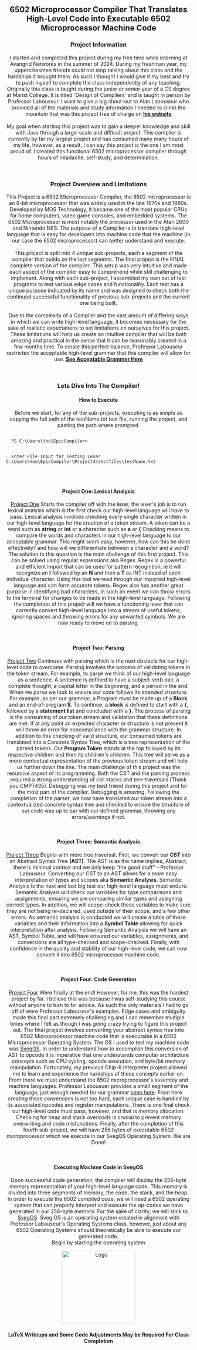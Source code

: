 <h2 align="center">6502 Microprocessor Compiler That Translates High-Level Code into Executable 6502 Microprocessor Machine Code</h3>  
 <h3 align="center">Project Information</h4>
 <p align="center">
  I started and completed this project during my free time while interning at Avangrid Networks in the summer of 2024. During my freshman year, my upperclassmen friends could not stop talking about this class and the hardships it brought them. As such I thought I would give it my best and try to push myself to complete the class independently of any teaching. Originally this class is taught during the junior or senior year of a CS degree at Marist College. It is titled 'Design of Compilers' and is taught in person by Professor Labouseur. I want to give a big shout-out to Alan Labouseur who provided all of the materials and study information I needed to climb the mountain that was this project free of charge on <a href="https://www.labouseur.com/courses/compilers/"><strong>his website</strong></a>
  <br />
  <br />
My goal when starting this project was to gain a deeper knowledge and skill with Java through a large-scale and difficult project. This compiler is currently by far my largest project and has consumed many many hours of my life, however, as a result, I can say this project is the one I am most proud of. I created this functional 6502 microprocessor compiler through hours of headache, self-study, and determination. 
 </p>
 <br />
  <h3 align="center">Project Overview and Limitations</h3> 
  <p align="center">
  This Project is a 6502 Microprocessor Compiler, the 6502 microprocessor is an 8-bit microprocessor that was widely used in the late 1970s and 1980s. Developed by MOS Technology, it became one of the most popular CPUs for home computers, video game consoles, and embedded systems. The 6502 Microprocessor is most notably the processor used in the Atari 2600 and Nintendo NES. The purpose of a Compiler is to translate high-level language that is easy for developers into machine code that the machine (in our case the 6502 microprocessor) can better understand and execute. 
  <br />
  <br />
   This project is split into 4 unique sub-projects, each a segment of the compiler that builds on the last segments. The final project is the FINAL complete version of the compiler. This setup was very intuitive and made each aspect of the compiler easy to comprehend while still challenging to implement. Along with each sub-project, I assembled my own set of test programs to test various edge cases and functionality. Each test has a unique purpose indicated by its name and was designed to check both the continued successful functionality of previous sub-projects and the current one being built.
   <br />
   <br />
   Due to the complexity of a Compiler and the vast amount of differing ways in which we can write high-level language, it becomes necessary for the sake of realistic expectations to set limitations on ourselves for this project. These limitations will help us create an intuitive compiler that will be both amazing and practical in the sense that it can be reasonably created in a few months time. To create this perfect balance, Professor Labouseur restricted the acceptable high-level grammar that this compiler will allow for use. <a href="https://www.labouseur.com/courses/compilers/grammar.pdf"><strong>See Acceptable Grammer Here</strong></a>
  </p>
  <br />
  <h3 align="center">Lets Dive Into The Compiler!</h3> 
  <h4 align="center">How to Execute</h4> 
  <p align="center">
   Before we start, for any of the sub-projects, executing is as simple as copying the full path of the testName.txt test file, running the project, and pasting the path where prompted.
  <br />
   <pre><code class="language-shell">
  PS C:\Users\You\EpicCompiler>
   <br />
  Enter File Input for Testing Lexer C:\Users\You\EpicCompiler\Project4\testfiles\testName.txt
  </code></pre>
  </p>
  <br />
  <h4 align="center">Project One: Lexical Analysis</h4> 
  <p align="center">
   <a href="https://www.labouseur.com/courses/compilers/project1.pdf">Project One</a> Starts the compiler off with the lexer, the lexer's job is to run lexical analysis which is the first check our high-level language will have to pass. Lexical analysis involves checking every single character written in our high-level language for the creation of a token stream. A token can be a word such as <strong>string</strong> or <strong>int</strong> or a character such as <strong>a</strong> or <strong>{</strong> Checking means to compare the words and characters in our high-level language to our acceptable grammar. This might seem easy, however, how can this be done effectively? and how will we differentiate between a character and a word? The solution to this question is the main challenge of this first project. This can be solved using regular expressions aka Regex. Regex is a powerful and efficient import that can be used for pattern recognition, ie it will recognize an <strong>I</strong> followed by an <strong>N</strong> and then a <strong>T</strong> as INT instead of each individual character. Using this tool we read through our imported high-level language and can form accurate tokens. Regex also has another great purpose in identifying bad characters, in such an event we can throw errors to the terminal for changes to be made in the high-level language. Following the completion of this project will we have a functioning lexer that can correctly convert high-level language into a stream of useful tokens, ignoring spaces and throwing errors for any unwanted symbols. We are now ready to move on to parsing.
  </p>
  <br />
  <h4 align="center">Project Two: Parsing </h4> 
   <p align="center">
   <a href="https://www.labouseur.com/courses/compilers/project2.pdf">Project Two</a> Continues with parsing which is the next obstacle for our high-level code to overcome. Parsing involves the process of validating tokens in the token stream. For example, to parse we think of our high-level language as a sentence. A sentence is defined to have a subject-verb pair, a complete thought, a capital letter in the beginning, and a period in the end. When we parse we look to ensure our code follows its intended structure. For example, as per our grammar, a Program must be made up of a <strong>Block</strong> and an end-of-program <strong>$</strong>. To continue, a <strong>block</strong> is defined to start with a <strong>{</strong>, followed by a <strong>statement list</strong> and concluded with a <strong>}</strong>. The process of parsing is the consuming of our token stream and validation that these definitions are met. If at any point an expected character or structure is not present it will throw an error for noncompliance with the grammar structure. In addition to this checking of valid structure, our consumed tokens are translated into a Concrete Syntax Tree, which is a tree representation of the parsed tokens. Our <strong>Program Token</strong> stands at the top followed by its respective children and then its children's children. This tree will serve as a more contextual representation of the previous token stream and will help us further down the line. The main challenge of this project was the recursive aspect of its programming. Both the CST and the parsing process required a strong understanding of call stacks and tree traversals (Thank you CMPT435). Debugging was my best friend during this project and for the most part of the compiler. Debugging is amazing. Following the completion of the parser, we now have translated our token stream into a contextualized concrete syntax tree and checked to ensure the structure of our code was up to par with our defined grammar, throwing any errors/warnings if not.
  </p>
  <br />
  <h4 align="center">Project Three: Semantic Analysis</h4> 
 <p align="center">
   <a href="https://www.labouseur.com/courses/compilers/project3.pdf">Project Three</a> Begins with more tree traversal. First, we convert our <strong>CST</strong> into an Abstract Syntax Tree <Strong>(AST)</Strong>. The AST is as the name implies, Abstract, there is minimal context and we only keep "the good stuff" - Professor Labouseur. Converting our CST to an AST allows for a more easy interpretation of types and scopes aka <strong>Semantic Analysis</strong>. Semantic Analysis is the next and last big test our high-level language must endure. Semantic Analysis will check our variables for type comparisons and assignments, ensuring we are comparing similar types and assigning correct types. In addition, we will scope-check these variables to make sure they are not being re-declared, used outside of their scope, and a few other errors. As semantic analysis is conducted we will create a table of these variables and their information into a <strong>Symbol Table</strong> allowing for quick interpretation after analysis. Following Semantic Analysis we will have an AST, Symbol Table, and will have ensured our variables, assignments, and conversions are all type-checked and scope-checked. Finally, with confidence in the quality and stability of our high-level code, we can now convert it into 6502 microprocessor machine code.
  </p>
  <br />
  <h4 align="center">Project Four: Code Generation</h4> 
  <p align="center">
   <a href="https://www.labouseur.com/courses/compilers/project4.pdf">Project Four</a> Were finally at the end! However, for me, this was the hardest project by far. I believe this was because I was self-studying this course without anyone to turn to for advice. As such the only materials I had to go off of were Professor Labouseur's examples. Edge cases and ambiguity made this final part extremely challenging and I can remember multiple times where I felt as though I was going crazy trying to figure this project out. The final project involves converting your abstract syntax tree into 6502 Microprocessor machine code that is executable in a 6502 Microprocessor Operating System. The OS I used to test my machine code was <a href="https://www.labouseur.com/commondocs/operating-systems/SvegOS/public_html/index.html">SvegOS</a>. In order to understand how to accomplish this conversion of AST to opcode it is imperative that one understands computer architecture concepts such as CPU cycling, opcode execution, and byte/bit memory manipulation. Fortunately, my previous Chip-8 Interpreter project allowed me to learn and experience the hardships of these concepts earlier on. From there we must understand the 6502 microprocessor's assembly and machine languages. Professor Labousuer provides a small segment of the language, just enough needed for our grammar <a href="https://www.labouseur.com/commondocs/6502alan-instruction-set.pdf">seen here</a>. From here creating these conversions is not too hard, each unique case is handled by its associated opcodes and register manipulations. There is one final check our high-level code must pass, however, and that is memory allocation. Checking for heap and stack overloads is crucial to prevent memory overwriting and code misfunctions. Finally, after the completion of this fourth sub-project, we will have 256 bytes of executable 6502 microprocessor which we execute in our SvegOS Operating System. We are Done!
  </p>
  <br />
  <h4 align="center">Executing Machine Code in SvegOS</h4> 
  <p align="center">
  Upon successful code generation, the compiler will display the 256-byte memory representation of your high-level language code. This memory is divided into three segments of memory, the code, the stack, and the heap. In order to execute the 6502 compiled code, we will need a 6502 operating system that can properly interpret and execute the op-codes we have generated in our 256-byte memory. For the sake of clarity, we will stick to <a href="https://www.labouseur.com/commondocs/operating-systems/SvegOS/public_html/index.html">SvegOS</a>. Sveg OS is an operating system created in alignment with Professor Labouseur's Operating Systems class, however, just about any 6502 Operating Systems should theoretically be able to execute our generated code. 
  <br />
   Begin by starting the operating system
   <br />
   <p align="center">
  <img src="images/logo.png" alt="Logo" width="200" height="200">
</p>
<h4 align="center">LaTeX Writeups and Some Code Adjustments May be Required For Class Completion</h4>
